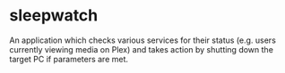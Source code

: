 # sleepwatch
An application which checks various services for their status (e.g. users currently viewing media on Plex) and takes action by shutting down the target PC if parameters are met.
